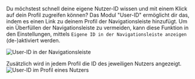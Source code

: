 Du möchstest schnell deine eigene Nutzer-ID wissen und mit einem Klick auf dein Profil zugreifen können?
Das Modul "User-ID" ermöglicht dir das, indem es einen Link zu deinem Profil der Navigationsleiste hinzufügt.
Um ein Überfüllen der Navigationsleiste zu vermeiden, kann diese Funktion in den Einstellungen, mittels
`Eigene ID in der Navigationsleiste anzeigen` (de-)aktiviert werden.

![User-ID in der Navigationsleiste](./navbar.png)

Zusätzlich wird in jedem Profil die ID des jeweiligen Nutzers angezeigt.
![User-ID im Profil eines Nutzers](./profile.png)
